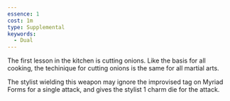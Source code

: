 ```yaml
---
essence: 1
cost: 1m
type: Supplemental
keywords:
  - Dual
---
```


The first lesson in the kitchen is cutting onions. Like the basis for all cooking, the techinique for cutting onions is the same for all martial arts.

The stylist wielding this weapon may ignore the improvised tag on Myriad Forms for a single attack, and gives the stylist 1 charm die for the attack.
